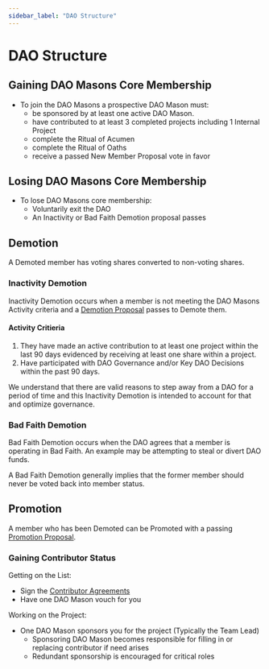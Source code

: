 ```yaml
---
sidebar_label: "DAO Structure"
---
```


# DAO Structure

## Gaining DAO Masons Core Membership

- To join the DAO Masons a prospective DAO Mason must:
  - be sponsored by at least one active DAO Mason.
  - have contributed to at least 3 completed projects including 1 Internal Project
  - complete the Ritual of Acumen
  - complete the Ritual of Oaths
  - receive a passed New Member Proposal vote in favor

## Losing DAO Masons Core Membership

- To lose DAO Masons core membership:
  - Voluntarily exit the DAO
  - An Inactivity or Bad Faith Demotion proposal passes

## Demotion

A Demoted member has voting shares converted to non-voting shares.

### Inactivity Demotion

Inactivity Demotion occurs when a member is not meeting the DAO Masons Activity criteria and a [Demotion Proposal](../Rules/glossary.md) passes to Demote them.

#### Activity Critieria

1. They have made an active contribution to at least one project within the last 90 days evidenced by receiving at least one share within a project.
2. Have participated with DAO Governance and/or Key DAO Decisions within the past 90 days.

We understand that there are valid reasons to step away from a DAO for a period of time and this Inactivity Demotion is intended to account for that and optimize governance.

### Bad Faith Demotion

Bad Faith Demotion occurs when the DAO agrees that a member is operating in Bad Faith. An example may be attempting to steal or divert DAO funds.

A Bad Faith Demotion generally implies that the former member should never be voted back into member status.

## Promotion

A member who has been Demoted can be Promoted with a passing [Promotion Proposal](../Rules/glossary.md).

### Gaining Contributor Status

Getting on the List:

- Sign the [Contributor Agreements](../Rules/glossary.md)
- Have one DAO Mason vouch for you

Working on the Project:

- One DAO Mason sponsors you for the project (Typically the Team Lead)
  - Sponsoring DAO Mason becomes responsible for filling in or replacing contributor if need arises
  - Redundant sponsorship is encouraged for critical roles
